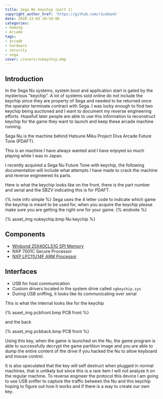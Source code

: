 ```yaml
---
title: Sega Nu keychip (part 1)
copyright_author_href: 'https://github.com/r1cebank'
date: 2020-12-03 20:58:06
categories:
- Gaming
- Arcade
tags:
- arcade
- hardware
- security
- sega
cover: /covers/nukeychip.bmp
---
```

## Introduction
In the Sega Nu systems, system boot and application start is gated by the mysterious "keychip". A lot of systems sold online do not include the keychip since they are property of Sega and needed to be returned once the operator terminate contract with Sega. I was lucky enough to find two keychip being auctioned and I want to document my reverse engineering efforts. Hopefull later people are able to use this information to reconstruct keychip for the game they want to launch and keep these arcade machine running.

Sega Nu is the machine behind Hatsune Miku Project Diva Arcade Future Tone (PDAFT). 

This is an machine I have always wanted and I have enjoyed so much playing while I was in Japan.

I recently acquired a Sega Nu Future Tone with keychip, the following documentation will include what attempts I have made to crack the machine and reverse engineered its parts.

Here is what the keychip looks like on the front, there is the part number and serial and the SBZV indicating this is for PDAFT.

{% note info simple %}
Sega uses the 4 letter code to indicate which game the keychip is meant to be used for, when you acquire the keychip please make sure you are getting the right one for your game.
{% endnote %}

{% asset_img nukeychip.bmp Nu keychip %}

## Components
* [Winbond 25X40CLS1G SPI Memory](https://www.winbond.com/resource-files/w25x40cl_f%2020140325.pdf)
* NXP 7001C Secure Processor
* [NXP LPC11U14F ARM Processor](https://www.nxp.com/docs/en/data-sheet/LPC11U1X.pdf)

## Interfaces
* USB for host communication
* Custom drivers located in the system drive called `sgkeychip.sys`
* During USB sniffing, it looks like its communicating over serial

This is what the internal looks like for the keychip

{% asset_img pcbfront.bmp PCB front %}

and the back

{% asset_img pcbback.bmp PCB front %}

Using this key, when the game is launched on the Nu, the game program is able to successfully decrypt the game partition image and you are able to dump the entire content of the drive if you hacked the Nu to allow keyboard and mouse control.

It is also speculated that the key will self destruct when plugged in normal machines, that is unlikely but since this is a rare item I will not analyze it on the regular machine. To reverse engineer the protocol this device I am going to use USB sniffer to capture the traffic between the Nu and this keychip hoping to figure out how it works and if there is a way to create our own key.